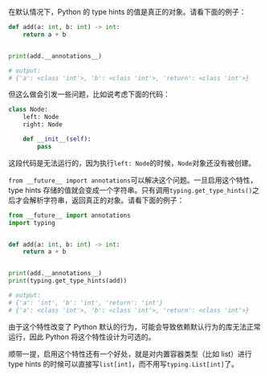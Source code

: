 在默认情况下，Python 的 type hints 的值是真正的对象。请看下面的例子：

```python
def add(a: int, b: int) -> int:
    return a + b


print(add.__annotations__)

# output:
# {'a': <class 'int'>, 'b': <class 'int'>, 'return': <class 'int'>}
```

但这么做会引发一些问题，比如说考虑下面的代码：

```python
class Node:
    left: Node
    right: Node

    def __init__(self):
        pass
```

这段代码是无法运行的，因为执行`left: Node`的时候，`Node`对象还没有被创建。

`from __future__ import annotations`可以解决这个问题。一旦启用这个特性，type hints 存储的值就会变成一个字符串。只有调用`typing.get_type_hints()`之后才会解析字符串，返回真正的对象。请看下面的例子：

```python
from __future__ import annotations
import typing


def add(a: int, b: int) -> int:
    return a + b


print(add.__annotations__)
print(typing.get_type_hints(add))

# output:
# {'a': 'int', 'b': 'int', 'return': 'int'}
# {'a': <class 'int'>, 'b': <class 'int'>, 'return': <class 'int'>}
```

由于这个特性改变了 Python 默认的行为，可能会导致依赖默认行为的库无法正常运行，因此 Python 将这个特性设计为可选的。

顺带一提，启用这个特性还有一个好处，就是对内置容器类型（比如 list）进行 type hints 的时候可以直接写`list[int]`，而不用写`typing.List[int]`了。
